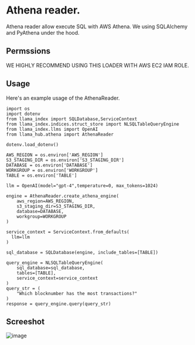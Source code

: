 # Athena reader. 
Athena reader allow execute SQL with AWS Athena. We using SQLAlchemy and PyAthena under the hood.

## Permssions
WE HIGHLY RECOMMEND USING THIS LOADER WITH AWS EC2 IAM ROLE.

## Usage
Here's an example usage of the AthenaReader.

```
import os 
import dotenv
from llama_index import SQLDatabase,ServiceContext
from llama_index.indices.struct_store import NLSQLTableQueryEngine
from llama_index.llms import OpenAI
from llama_hub.athena import AthenaReader

dotenv.load_dotenv()

AWS_REGION = os.environ['AWS_REGION']
S3_STAGING_DIR = os.environ['S3_STAGING_DIR']
DATABASE = os.environ['DATABASE']
WORKGROUP = os.environ['WORKGROUP']
TABLE = os.environ['TABLE']

llm = OpenAI(model="gpt-4",temperature=0, max_tokens=1024)

engine = AthenaReader.create_athena_engine(
    aws_region=AWS_REGION,
    s3_staging_dir=S3_STAGING_DIR,
    database=DATABASE,
    workgroup=WORKGROUP
)

service_context = ServiceContext.from_defaults(
  llm=llm
)

sql_database = SQLDatabase(engine, include_tables=[TABLE])

query_engine = NLSQLTableQueryEngine(
    sql_database=sql_database,
    tables=[TABLE],
    service_context=service_context
)
query_str = (
    "Which blocknumber has the most transactions?"
)
response = query_engine.query(query_str)
```

## Screeshot
![image](https://vultureprime-research-center.s3.ap-southeast-1.amazonaws.com/Screenshot+2566-10-07+at+17.58.45.png)